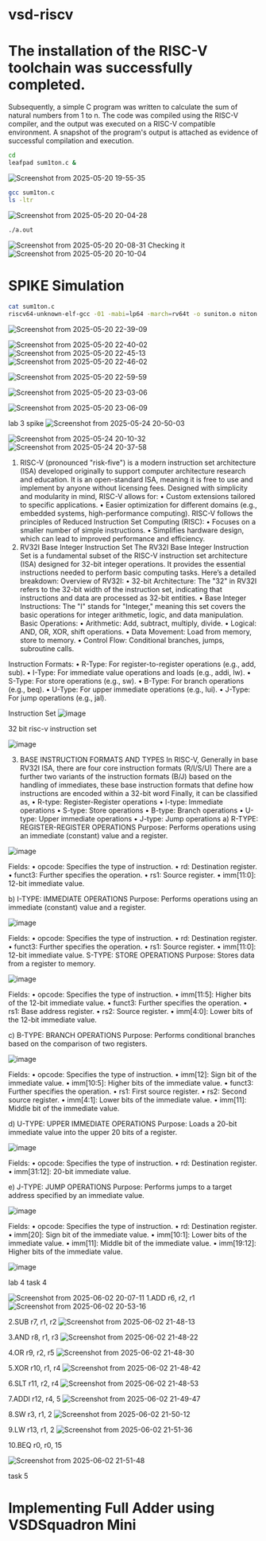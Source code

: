 # vsd-riscv
# The installation of the RISC-V toolchain was successfully completed.
Subsequently, a simple C program was written to calculate the sum of natural numbers from 1 to n. The code was compiled using the RISC-V compiler, and the output was executed on a RISC-V compatible environment. A snapshot of the program's output is attached as evidence of successful compilation and execution.
```bash  
cd
leafpad sum1ton.c &
```
![Screenshot from 2025-05-20 19-55-35](https://github.com/user-attachments/assets/99ef65cd-b81f-45ef-9c3c-a189ce84cbf2)
```bash  
gcc sum1ton.c
ls -ltr
```
![Screenshot from 2025-05-20 20-04-28](https://github.com/user-attachments/assets/d888aa40-5833-44de-a601-08719f5c5045)
```bash  
./a.out
```
![Screenshot from 2025-05-20 20-08-31](https://github.com/user-attachments/assets/e479996a-8b2b-4ac3-802d-de2ae389ee3f)
Checking it  
![Screenshot from 2025-05-20 20-10-04](https://github.com/user-attachments/assets/5c440252-e49a-4cdc-92d8-c7f5d64a59f6)


# SPIKE Simulation
```bash
cat sum1ton.c
riscv64-unknown-elf-gcc -01 -mabi=lp64 -march=rv64t -o suniton.o niton.c 
```

![Screenshot from 2025-05-20 22-39-09](https://github.com/user-attachments/assets/6549838c-4114-49f6-a041-05e8d292b160)

![Screenshot from 2025-05-20 22-40-02](https://github.com/user-attachments/assets/7d03d55c-fec1-4219-9d9f-794a5de1378c)
![Screenshot from 2025-05-20 22-45-13](https://github.com/user-attachments/assets/6bafd87f-8598-4657-acd2-76d1aa70b1bc)
![Screenshot from 2025-05-20 22-46-02](https://github.com/user-attachments/assets/a55e7d5a-1248-4e45-9c16-79405f8b7c7d)


![Screenshot from 2025-05-20 22-59-59](https://github.com/user-attachments/assets/39c9937b-6fa4-486e-8113-d8a4136065b7)


![Screenshot from 2025-05-20 23-03-06](https://github.com/user-attachments/assets/c8be941a-d400-45e2-bbb1-a49b355a4e09)

![Screenshot from 2025-05-20 23-06-09](https://github.com/user-attachments/assets/dae6ac1d-0313-48fe-b36a-24921f25a432)

lab 3 spike 
![Screenshot from 2025-05-24 20-50-03](https://github.com/user-attachments/assets/856b5c3e-cc31-4555-a5cd-0c76938813d6)


![Screenshot from 2025-05-24 20-10-32](https://github.com/user-attachments/assets/84e9c979-bf0e-4664-beab-b05bdfc97ed0)
![Screenshot from 2025-05-24 20-37-58](https://github.com/user-attachments/assets/074c37f6-a633-42bd-b845-e5db42254865)


1. RISC-V (pronounced "risk-five") is a modern instruction set architecture (ISA) developed originally to support computer architecture research and education.
It is an open-standard ISA, meaning it is free to use and implement by anyone without licensing fees.
Designed with simplicity and modularity in mind, RISC-V allows for:
 • Custom extensions tailored to specific applications.
 • Easier optimization for different domains (e.g., embedded systems, high-performance computing).
RISC-V follows the principles of Reduced Instruction Set Computing (RISC):
 • Focuses on a smaller number of simple instructions.
 • Simplifies hardware design, which can lead to improved performance and efficiency.
2.	RV32I Base Integer Instruction Set
The RV32I Base Integer Instruction Set is a fundamental subset of the RISC-V instruction set architecture (ISA) designed for 32-bit integer operations. It provides the essential instructions needed to perform basic computing tasks. Here’s a detailed breakdown:
Overview of RV32I:
•	32-bit Architecture: The "32" in RV32I refers to the 32-bit width of the instruction set, indicating that instructions and data are processed as 32-bit entities.
•	Base Integer Instructions: The "I" stands for "Integer," meaning this set covers the basic operations for integer arithmetic, logic, and data manipulation.
Basic Operations:
•	Arithmetic: Add, subtract, multiply, divide.
•	Logical: AND, OR, XOR, shift operations.
•	Data Movement: Load from memory, store to memory.
•	Control Flow: Conditional branches, jumps, subroutine calls.
 
Instruction Formats:
•	R-Type: For register-to-register operations (e.g., add, sub).
•	I-Type: For immediate value operations and loads (e.g., addi, lw).
•	S-Type: For store operations (e.g., sw).
•	B-Type: For branch operations (e.g., beq).
•	U-Type: For upper immediate operations (e.g., lui).
•	J-Type: For jump operations (e.g., jal).

Instruction Set 
![image](https://github.com/user-attachments/assets/ce569a07-a3b9-41d0-a4d1-7308a24127fb)

32 bit risc-v instruction set 

![image](https://github.com/user-attachments/assets/a77cd61d-7e47-40a2-8c32-02e4d2861545)


3.	BASE INSTRUCTION FORMATS AND TYPES
	In RISC-V, Generally in base RV32I ISA, there are four core instruction formats (R/I/S/U)
  There are a further two variants of the instruction formats (B/J) based on the handling of immediates, these base instruction formats that define how instructions are encoded within a 32-bit word
  Finally, it can be classified as,
•	R-type: Register-Register operations
•	I-type: Immediate operations
•	S-type: Store operations
•	B-type: Branch operations
•	U-type: Upper immediate operations
•	J-type: Jump operations
a) R-TYPE: REGISTER-REGISTER OPERATIONS
  Purpose: Performs operations using an immediate (constant) value and a register.

![image](https://github.com/user-attachments/assets/98143392-67c2-462b-8a63-0bd29df41dd0)

  Fields:
•	opcode: Specifies the type of instruction.
•	rd: Destination register.
•	funct3: Further specifies the operation.
•	rs1: Source register.
•	imm[11:0]: 12-bit immediate value.

b) I-TYPE: IMMEDIATE OPERATIONS
	Purpose: Performs operations using an immediate (constant) value and a register.
 
 ![image](https://github.com/user-attachments/assets/d7724f9c-4f4e-49f0-9773-afae156407ed)

  Fields:
•	opcode: Specifies the type of instruction.
•	rd: Destination register.
•	funct3: Further specifies the operation.
•	rs1: Source register.
•	imm[11:0]: 12-bit immediate value.
S-TYPE: STORE OPERATIONS
  Purpose: Stores data from a register to memory.
  
![image](https://github.com/user-attachments/assets/b1483f5c-e53c-4426-9f84-d135eba9ebef)

  Fields:
•	opcode: Specifies the type of instruction.
•	imm[11:5]: Higher bits of the 12-bit immediate value.
•	funct3: Further specifies the operation.
•	rs1: Base address register. 
•	rs2: Source register.
•	imm[4:0]: Lower bits of the 12-bit immediate value.

c) B-TYPE: BRANCH OPERATIONS
	Purpose:	Performs	conditional	branches	based	on	the comparison of two registers.
 
![image](https://github.com/user-attachments/assets/5b132673-c25c-43c0-8ecd-c3ec2e1a4569)

 Fields:
•	opcode: Specifies the type of instruction.
•	imm[12]: Sign bit of the immediate value.
•	imm[10:5]: Higher bits of the immediate value.
•	funct3: Further specifies the operation.
•	rs1: First source register.
•	rs2: Second source register.
•	imm[4:1]: Lower bits of the immediate value.
•	imm[11]: Middle bit of the immediate value.

d) U-TYPE: UPPER IMMEDIATE OPERATIONS
  Purpose: Loads a 20-bit immediate value into the upper 20 bits of a register.
  
  ![image](https://github.com/user-attachments/assets/8aebc8ef-f80b-453a-9d4e-518bd7b1efda)

  Fields:
•	opcode: Specifies the type of instruction.
•	rd: Destination register.
•	imm[31:12]: 20-bit immediate value.

e) J-TYPE: JUMP OPERATIONS
	Purpose: Performs jumps to a target address specified by an immediate value.
 
![image](https://github.com/user-attachments/assets/bfe65d0b-ed42-4e27-aec4-f07a6ca4df29) 

  Fields:
•	opcode: Specifies the type of instruction.
•	rd: Destination register.
•	imm[20]: Sign bit of the immediate value.
•	imm[10:1]: Lower bits of the immediate value.
•	imm[11]: Middle bit of the immediate value.
•	imm[19:12]: Higher bits of the immediate value.

![image](https://github.com/user-attachments/assets/9cbbb86a-4c89-455c-a78e-513e23a943a1)

lab 4 
task 4

![Screenshot from 2025-06-02 20-07-11](https://github.com/user-attachments/assets/06e7fe00-3f49-49a7-93b9-c6ecfc9a1a45)
1.ADD r6, r2, r1
![Screenshot from 2025-06-02 20-53-16](https://github.com/user-attachments/assets/38166580-924b-4ee0-af83-9158554e8989)

2.SUB r7, r1, r2
![Screenshot from 2025-06-02 21-48-13](https://github.com/user-attachments/assets/fd808ff2-5ec2-414f-865e-580d52a823f7)

3.AND r8, r1, r3
![Screenshot from 2025-06-02 21-48-22](https://github.com/user-attachments/assets/ba86518e-735b-42e9-9976-7f61943e05c8)

4.OR r9, r2, r5
![Screenshot from 2025-06-02 21-48-30](https://github.com/user-attachments/assets/c77b2d56-8169-4d1e-b052-3e0a692c9731)

5.XOR r10, r1, r4
![Screenshot from 2025-06-02 21-48-42](https://github.com/user-attachments/assets/a193a3f0-e6a4-410c-8d3b-57d42ebeb725)

6.SLT r11, r2, r4
![Screenshot from 2025-06-02 21-48-53](https://github.com/user-attachments/assets/78eef2bd-644d-4604-a0ae-f225fc490666)

7.ADDI r12, r4, 5
![Screenshot from 2025-06-02 21-49-47](https://github.com/user-attachments/assets/e9029310-053c-4091-a723-a8b54332ddbd)

8.SW r3, r1, 2
![Screenshot from 2025-06-02 21-50-12](https://github.com/user-attachments/assets/a21c55de-37ce-445f-a048-1153261ad3ad)

9.LW r13, r1, 2
![Screenshot from 2025-06-02 21-51-36](https://github.com/user-attachments/assets/bd4cd370-6959-46ca-9809-970e9e03ae38)

10.BEQ r0, r0, 15

![Screenshot from 2025-06-02 21-51-48](https://github.com/user-attachments/assets/848ba19f-3195-4fed-9f02-c353bcf7ed16)

task 5
# Implementing Full Adder using VSDSquadron Mini









